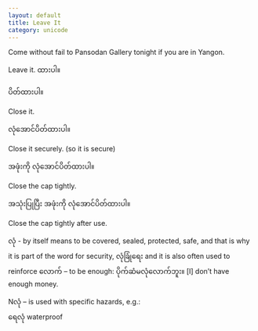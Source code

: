 ```yaml
---
layout: default
title: Leave It
category: unicode
---
```


<p>Come without fail to Pansodan Gallery tonight if you are in Yangon.</p>

<p>Leave it.<span class='mm3'> ထားပါ။</span></p>

<p class='my'><span class='mm3'>ပိတ်ထားပါ။</span></p>
<p>Close it.</p>

<p class='my'><span class='mm3'>လုံအောင်ပိတ်ထားပါ။</span></p>
<p class='hide-this'>Close it securely. (so it is secure)</p>

<p class='my'><span class='mm3'>အဖုံးကို လုံအောင်ပိတ်ထားပါ။</span></p>
<p class='hide-this'>Close the cap tightly.</p>

<p class='my'><span class='mm3'>အသုံးပြုပြီး အဖုံးကို လုံအောင်ပိတ်ထားပါ။</span></p>
<p class='hide-this'>Close the cap tightly after use.</p>

<p><span class='mm3'>လုံ</span> - by itself means to be covered, sealed, protected, safe, and that is why it is part of the word for security, <span class='mm3'>လုံခြုံရေး </span> and it is also often used to reinforce <span class='mm3'>လောက်</span> – to be enough: <span class='mm3'>ပိုက်ဆံမလုံလောက်ဘူး။</span> [I] don’t have enough money.</p>
<p>N<span class='mm3'>လုံ</span> – is used with specific hazards, e.g.:<br>
<span class='mm3'>ရေလုံ </span>waterproof</p>
